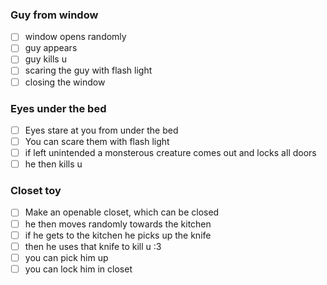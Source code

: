 

### Guy from window

- [ ] window opens randomly
- [ ] guy appears
- [ ] guy kills u
- [ ] scaring the guy with flash light
- [ ] closing the window

### Eyes under the bed
- [ ] Eyes stare at you from under the bed
- [ ] You can scare them with flash light
- [ ] if left unintended a monsterous creature comes out and locks all doors
- [ ] he then kills u
### Closet toy
- [ ] Make an openable closet, which can be closed
- [ ] he then moves randomly towards the kitchen
- [ ] if he gets to the kitchen he picks up the knife
- [ ] then he uses that knife to kill u :3
- [ ] you can pick him up 
- [ ] you can lock him in closet
